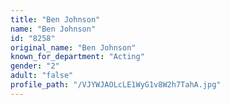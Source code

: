 ```yaml
---
title: "Ben Johnson"
name: "Ben Johnson"
id: "8258"
original_name: "Ben Johnson"
known_for_department: "Acting"
gender: "2"
adult: "false"
profile_path: "/VJYWJAOLcLE1WyG1v8W2h7TahA.jpg"
---
```

